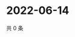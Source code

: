 # 2022-06-14

共 0 条

<!-- BEGIN WEIBO -->
<!-- 最后更新时间 Tue Jun 14 2022 16:07:27 GMT+0800 (China Standard Time) -->

<!-- END WEIBO -->
